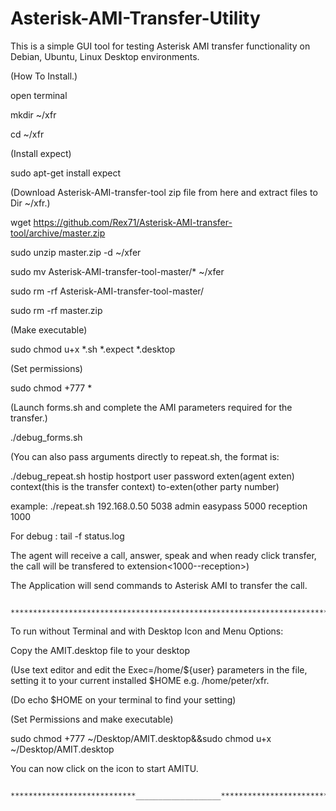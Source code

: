 # Asterisk-AMI-Transfer-Utility

This is a simple GUI tool for testing Asterisk AMI transfer functionality on Debian, Ubuntu, Linux Desktop environments. 

(How To Install.)

open terminal

mkdir ~/xfr

cd ~/xfr

(Install expect)

sudo apt-get install expect

(Download Asterisk-AMI-transfer-tool zip file from here and extract files to Dir ~/xfr.)

wget https://github.com/Rex71/Asterisk-AMI-transfer-tool/archive/master.zip

sudo unzip master.zip -d ~/xfer

sudo mv Asterisk-AMI-transfer-tool-master/* ~/xfer

sudo rm -rf Asterisk-AMI-transfer-tool-master/

sudo rm -rf master.zip

(Make executable)

sudo chmod u+x *.sh *.expect *.desktop

(Set permissions)

sudo chmod +777 *

(Launch forms.sh and complete the AMI parameters required for the transfer.)

./debug_forms.sh

(You can also pass arguments directly to repeat.sh, the format is:

./debug_repeat.sh hostip hostport user password exten(agent exten) context(this is the transfer context) to-exten(other party number)

example: ./repeat.sh 192.168.0.50 5038 admin easypass 5000 reception 1000

For debug : tail -f status.log 

The agent will receive a call, answer, speak and when ready click transfer, the call will be transfered to extension<1000--reception>)

The Application will send commands to Asterisk AMI to transfer the call.

                          ***********************************************************************

To run without Terminal and with Desktop Icon and Menu Options:

Copy the AMIT.desktop file to your desktop

(Use text editor and edit the Exec=/home/${user} parameters in the file, setting it to your current installed $HOME e.g. /home/peter/xfr.

(Do echo $HOME on your terminal to find your setting)

(Set Permissions and make executable)

sudo chmod +777 ~/Desktop/AMIT.desktop&&sudo chmod u+x ~/Desktop/AMIT.desktop

You can now click on the icon to start AMITU.



                        ****************************___________________*************************
